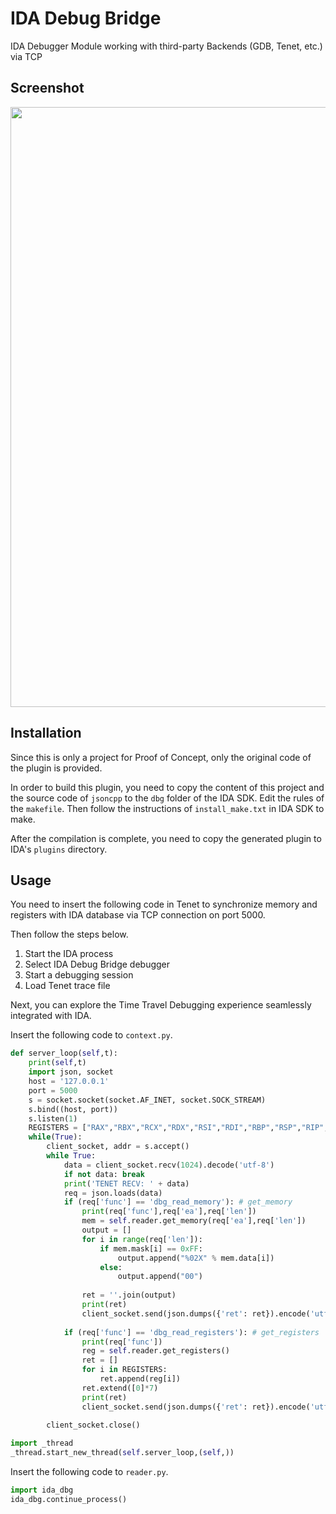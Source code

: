 # IDA Debug Bridge

IDA Debugger Module working with third-party Backends (GDB, Tenet, etc.) via TCP

## Screenshot

<img width="960" src="https://user-images.githubusercontent.com/21212051/139926345-f979a0d9-a7ac-4ed7-a8ac-1a152a215b21.png">

## Installation

Since this is only a project for Proof of Concept, only the original code of the plugin is provided.

In order to build this plugin, you need to copy the content of this project and the source code of `jsoncpp` to the `dbg` folder of the IDA SDK. Edit the rules of the `makefile`. Then follow the instructions of `install_make.txt` in IDA SDK to make.

After the compilation is complete, you need to copy the generated plugin to IDA's `plugins` directory.

## Usage

You need to insert the following code in Tenet to synchronize memory and registers with IDA database via TCP connection on port 5000.

Then follow the steps below.

1. Start the IDA process
2. Select IDA Debug Bridge debugger
3. Start a debugging session
4. Load Tenet trace file

Next, you can explore the Time Travel Debugging experience seamlessly integrated with IDA.

Insert the following code to `context.py`.

```python
def server_loop(self,t):
    print(self,t)
    import json, socket
    host = '127.0.0.1'
    port = 5000
    s = socket.socket(socket.AF_INET, socket.SOCK_STREAM)
    s.bind((host, port))
    s.listen(1)
    REGISTERS = ["RAX","RBX","RCX","RDX","RSI","RDI","RBP","RSP","RIP","R8","R9","R10","R11","R12","R13","R14","R15"]
    while(True):
        client_socket, addr = s.accept()
        while True:
            data = client_socket.recv(1024).decode('utf-8')
            if not data: break
            print('TENET RECV: ' + data)
            req = json.loads(data)
            if (req['func'] == 'dbg_read_memory'): # get_memory
                print(req['func'],req['ea'],req['len'])
                mem = self.reader.get_memory(req['ea'],req['len'])
                output = []
                for i in range(req['len']):
                    if mem.mask[i] == 0xFF:
                        output.append("%02X" % mem.data[i])
                    else:
                        output.append("00")
                
                ret = ''.join(output)
                print(ret)
                client_socket.send(json.dumps({'ret': ret}).encode('utf-8'))
            
            if (req['func'] == 'dbg_read_registers'): # get_registers
                print(req['func'])
                reg = self.reader.get_registers()
                ret = []
                for i in REGISTERS:
                    ret.append(reg[i])
                ret.extend([0]*7)
                print(ret)
                client_socket.send(json.dumps({'ret': ret}).encode('utf-8'))
                
        client_socket.close()

import _thread
_thread.start_new_thread(self.server_loop,(self,))
```

Insert the following code to `reader.py`.

```python
import ida_dbg
ida_dbg.continue_process()
```
